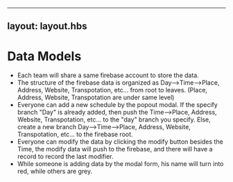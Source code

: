 
---
layout: layout.hbs
---

# Data Models

* Each team will share a same firebase account to store the data.
* The structure of the firebase data is organized as Day-->Time-->Place, Address, Website, Transpotation, etc... from root to leaves. (Place, Address, Website, Transpotation are under same level)
* Everyone can add a new schedule by the popout modal. If the specify branch "Day" is already added, then push the Time-->Place, Address, Website, Transpotation, etc... to the "day" branch you specify. Else, create a new branch Day-->Time-->Place, Address, Website, Transpotation, etc... to the firebase root.
* Everyone can modify the data by clicking the modify button besides the Time, the modify data will push to the firebase, and there will have a record to record the last modifier.
* While someone is adding data by the modal form, his name will turn into red, while others are grey. 


